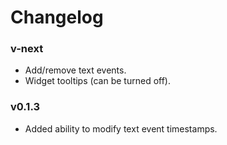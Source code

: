 # Changelog

### v-next

- Add/remove text events.
- Widget tooltips (can be turned off).

### v0.1.3

- Added ability to modify text event timestamps.
